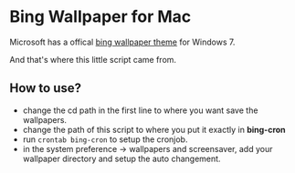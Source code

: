Bing Wallpaper for Mac
=====================

Microsoft has a offical [bing wallpaper theme](http://windows.microsoft.com/en-US/windows/downloads/bingng-dynamic-theme) for Windows 7.

And that's where this little script came from.

How to use?
-----------

* change the cd path in the first line to where you want save the wallpapers.
* change the path of this script to where you put it exactly in **bing-cron**
* run `crontab bing-cron` to setup the cronjob.
* in the system preference -> wallpapers and screensaver, add your wallpaper directory and setup the auto changement.  
